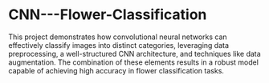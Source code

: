 # CNN---Flower-Classification
This project demonstrates how convolutional neural networks can effectively classify images into distinct categories, leveraging data preprocessing, a well-structured CNN architecture, and techniques like data augmentation. The combination of these elements results in a robust model capable of achieving high accuracy in flower classification tasks.
